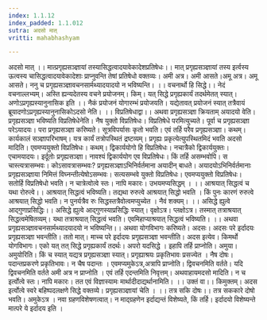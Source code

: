 ```yaml
---
index: 1.1.12
index_padded: 1.1.012
sutra: अदसो मात्
vritti: mahabhashyam

---
```

 अदसो मात्   ।। मात्प्रगृह्यसञ्ज्ञायां तस्यासिद्धत्वादयावेकादेशप्रतिषेधः।। मात् प्रगृह्यसञ्ज्ञायां तस्य इर्त्वस्य ऊत्वस्य चासिद्धत्वादयावेकादेशाः प्राप्नुवन्ति तेषां प्रतिषेधो वक्तव्यः। अमी अत्र। अमी आसते।अमू अत्र। अमू आसते। ननु च प्रगृह्यसञ्ज्ञावचनसार्मथ्यादयादयो न भविष्यन्ति। ।। वचनार्थो हि सिद्धे।। नेदं वचनाल्लभ्यम्। अस्ति ह्यन्यदेतस्य वचने प्रयोजनम्। किम्। यत् सिद्धे प्रगृह्यकार्यं तदर्थमेतत् स्यात्। अणोऽप्रगृह्यस्यानुनासिक इति ।। नैकं प्रयोजनं योगारम्भं प्रयोजयति। यद्येतावत् प्रयोजनं स्यात् तत्रैवायं ब्रूयादणोऽप्रगृह्यस्यानुनासिकोऽदसो नेति। ।। विप्रतिषेधाद्वा।। अथवा प्रगृह्यसञ्ज्ञा क्रियताम् अयादयो वेति। प्रगृह्यसञ्ज्ञा भविष्यति विप्रतिषेधेनेति। नैष युक्तो विप्रतिषेधः। विप्रतिषेधे परमित्युच्यते। पूर्वा च प्रगृह्यसञ्ज्ञा परेऽयादयः। परा प्रगृह्यसञ्ज्ञा करिष्यते। सूत्रविपर्यासः कृतो भवति। एवं तर्हि परैव प्रगृह्यसञ्ज्ञा। कथम्। कार्यकालं सञ्ज्ञापरिभाषम्। यत्र कार्यं तत्रोपस्थितं द्रष्टव्यम्। प्रगृह्यः प्रकृत्येत्युपस्थितमिदं भवति अदसो मादिति। एवमप्ययुक्तो विप्रतिषेधः। कथम्। द्विकार्ययोगो हि विप्रतिषेधः। नचात्रैको द्विकार्ययुक्तः। एचामयादयः। इर्दूतोः प्रगृह्यसञ्ज्ञा। नावश्यं द्विकार्ययोग एव विप्रतिषेधः। किं तर्हि असम्भवोपि। स चास्त्यत्रासम्भवः। कोऽसावत्रासम्भवः? प्रगृह्यसञ्ज्ञाऽभिनिर्वर्तमाना अयादीन् बाधते। अयादयोऽभिनिर्वर्तमानाः प्रगृह्यसञ्ज्ञाया निमित्तं विघ्नन्तीत्येषोऽसम्भवः। सत्यसम्भवे युक्तो विप्रतिषेधः। एवमप्ययुक्तो विप्रतिषेधः। सतोर्हि विप्रतिषेधो भवति। न चात्रेत्वोत्वे स्तः। नापि मकारः। उभयमप्यसिद्धम् । ।। आश्रयात् सिद्धत्वं च यथा रोरुत्वे।। आश्रयात् सिद्धत्वं भविष्यति। तद्यथा रुरुत्वे आश्रयात् सिद्धो भवति । किं पुनः कारणं रुरुत्वे आश्रयात् सिद्धो भवति। न पुनर्यत्रैव रुः सिद्धस्तत्रैवोत्वमप्युच्येत । नैवं शक्यम्। ।। असिद्धे ह्युत्वे आद्गुणाप्रसिद्धिः।। असिद्धे ह्युत्वे आद्गुणस्याप्रसिद्धिः स्यात्। वृक्षोऽत्र। प्लक्षोऽत्र। तस्मात् तत्राश्रयात् सिद्धत्वमेषितव्यम्। यथा तत्राश्रयात् सिद्धत्वं भवति। एवमिहाप्याश्रयात् सिद्धत्वं भविष्यति। ।। अथवा प्रगृह्यसञ्ज्ञावचनसार्मथ्यादयादयो न भविष्यन्ति।। अथवा योगविभागः करिष्यते। अदसः। अदसः परे इर्दादयः प्रगृह्यसञ्ज्ञा भवन्तीति। ततो मात्। माच्च परे इर्दादयः प्रगृह्यसञ्ज्ञा भवन्तीति। अदस इत्येव। किमर्थो योगविभागः। एको यत् तत् सिद्धे प्रगृह्यकार्यं तदर्थः। अपरो यदसिद्धे । इहापि तर्हि प्राप्नोति। अमुया। अमुयोरिति। किं च स्यात् यद्यत्र प्रगृह्यसञ्ज्ञा स्यात्। प्रगृह्याश्रयः प्रकृतिभावः प्रसज्येत । नैष दोषः। पदान्तप्रकरणे प्रकृतिभावः। न चैष पदान्तः । एवमप्यमुकेऽत्र,अत्रापि प्राप्नोति। द्विवचनमिति वर्तते। यदि द्विवचनमिति वर्तते अमी अत्र न प्राप्नोति । एवं तर्हि एदन्तमिति निवृत्तम्। अथवाहायमदसो मादिति। न च इर्त्वोत्वे स्तः। नापि मकारः। तत एवं विज्ञास्यामः मार्थादीदाद्यर्थानामिति। ।। उक्तं वा।। किमुक्तम्। अदस इर्त्वोत्वे स्वरे बहिष्पदलक्षणे सिद्धे वक्तव्ये। प्रगृह्यसञ्ज्ञायां चेति । ।। तत्र सकि दोषः।। तत्र सककारे दोषो भवति। अमुकेऽत्र । नवा ग्रहणविशेषणत्वात्। न माद्ग्रहणेन इर्दाद्यन्तं विशेष्यते, किं तर्हि। इर्दादयो विशेष्यन्ते मात्परे ये इर्दादय इति । 